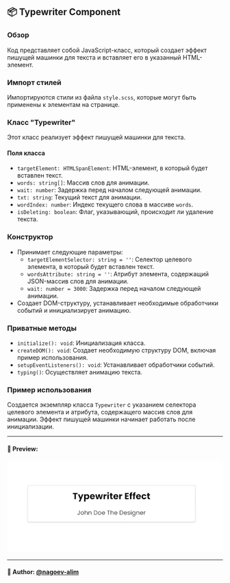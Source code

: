 ## 📦 Typewriter  Component

### Обзор

Код представляет собой JavaScript-класс, который создает эффект пишущей машинки для текста и вставляет его в указанный HTML-элемент.

### Импорт стилей
Импортируются стили из файла `style.scss`, которые могут быть применены к элементам на странице.

### Класс "Typewriter"
Этот класс реализует эффект пишущей машинки для текста.

#### Поля класса
- `targetElement: HTMLSpanElement`: HTML-элемент, в который будет вставлен текст.
- `words: string[]`: Массив слов для анимации.
- `wait: number`: Задержка перед началом следующей анимации.
- `txt: string`: Текущий текст для анимации.
- `wordIndex: number`: Индекс текущего слова в массиве `words`.
- `isDeleting: boolean`: Флаг, указывающий, происходит ли удаление текста.

### Конструктор
- Принимает следующие параметры:
  - `targetElementSelector: string = ''`: Селектор целевого элемента, в который будет вставлен текст.
  - `wordsAttribute: string = ''`: Атрибут элемента, содержащий JSON-массив слов для анимации.
  - `wait: number = 3000`: Задержка перед началом следующей анимации.
- Создает DOM-структуру, устанавливает необходимые обработчики событий и инициализирует анимацию.

### Приватные методы
- `initialize(): void`: Инициализация класса.
- `createDOM(): void`: Создает необходимую структуру DOM, включая пример использования.
- `setupEventListeners(): void`: Устанавливает обработчики событий.
- `typing()`: Осуществляет анимацию текста.

### Пример использования
Создается экземпляр класса `Typewriter` с указанием селектора целевого элемента и атрибута, содержащего массив слов для анимации. Эффект пишущей машинки начинает работать после инициализации.


---

#### 🌄 Preview:

![Preview](public/preview.gif)

-----

#### 🙌 Author: [@nagoev-alim](https://github.com/nagoev-alim)

